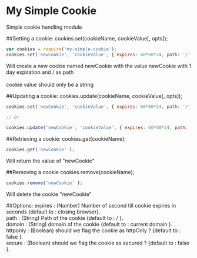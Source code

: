 My Simple Cookie
================

Simple cookie handling module<br>

##Setting a cookie:
cookies.set(cookieName, cookieValue[, opts]);
```javascript
var cookies = require('my-simple-cookie');
cookies.set('newCookie', 'cookieValue', { expires: 60*60*24, path: '/' } );

```
Will create a new cookie named newCookie with the value newCookie with 1 day expiration and / as path<br><br>
cookie value should only be a string


##Updating a cookie:
cookies.update(cookieName, cookieValue[, opts]);
```javascript
cookies.set('newCookie', 'cookieValue', { expires: 60*60*24, path: '/' } );

// Or

cookies.update('newCookie', 'cookieValue', { expires: 60*60*24, path: '/' } );
```

##Retrieving a cookie:
cookies.get(cookieName);
```javascript
cookies.get('newCookie' );
```
Will return the value of "newCookie" <br>

##Removing a cookie
cookies.remove(cookieName);
```javascript
cookies.remove('newCookie' );
```
Will delete the cookie "newCookie" <br>


##Options:
expires : (Number) Number of second till cookie expires in seconds {default to : closing browser}.<br>
path : (String) Path of the cookie {default to : / }.<br>
domain : (String) domain of the cookie {default to : current domain }.<br>
httponly : (Boolean) should we flag the cookie as httpOnly ? {default to : false }.<br>
secure : (Boolean) should we flag the cookie as secured ? {default to : false }.<br>
